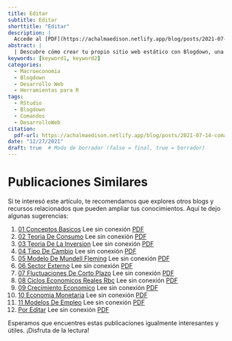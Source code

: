 ```yaml
---
title: Editar
subtitle: Editar
shorttitle: "Editar"
description: |
  Accede al [PDF](https://achalmaedison.netlify.app/blog/posts/2021-07-14-comandos-blogdown/index.pdf) completo aquí.
abstract: |
  | Descubre cómo crear tu propio sitio web estático con Blogdown, una herramienta poderosa que combina R Markdown y Hugo. Aprende a usar comandos sencillos para personalizar, construir y alojar tu sitio web de manera fácil y rápida. ¡Comienza tu proyecto web hoy mismo!
keywords: [keyword1, keyword2]
categories:
  - Macroeconomia
  - Blogdown
  - Desarrollo Web
  - Herramientas para R
tags:
  - RStudio
  - Blogdown
  - Comandos
  - DesarrolloWeb
citation:
  pdf-url: https://achalmaedison.netlify.app/blog/posts/2021-07-14-comandos-blogdown/index.pdf
date: "12/27/2021"
draft: true  # Modo de borrador (false = final, true = borrador)
---
```







# Publicaciones Similares

Si te interesó este artículo, te recomendamos que explores otros blogs y recursos relacionados que pueden ampliar tus conocimientos. Aquí te dejo algunas sugerencias:


1. [01 Conceptos Basicos](https://achalmaedison.netlify.app/macroeconomia/macroeconomia/2021-07-19-01-conceptos-basicos) Lee sin conexión [PDF](https://achalmaedison.netlify.app/macroeconomia/macroeconomia/2021-07-19-01-conceptos-basicos/index.pdf)
2. [02 Teoria De Consumo](https://achalmaedison.netlify.app/macroeconomia/macroeconomia/2021-07-26-02-teoria-de-consumo) Lee sin conexión [PDF](https://achalmaedison.netlify.app/macroeconomia/macroeconomia/2021-07-26-02-teoria-de-consumo/index.pdf)
3. [03 Teoria De La Inversion](https://achalmaedison.netlify.app/macroeconomia/macroeconomia/2021-08-02-03-teoria-de-la-inversion) Lee sin conexión [PDF](https://achalmaedison.netlify.app/macroeconomia/macroeconomia/2021-08-02-03-teoria-de-la-inversion/index.pdf)
4. [04 Tipo De Cambio](https://achalmaedison.netlify.app/macroeconomia/macroeconomia/2021-08-09-04-tipo-de-cambio) Lee sin conexión [PDF](https://achalmaedison.netlify.app/macroeconomia/macroeconomia/2021-08-09-04-tipo-de-cambio/index.pdf)
5. [05 Modelo De Mundell Fleming](https://achalmaedison.netlify.app/macroeconomia/macroeconomia/2021-12-20-05-modelo-de-mundell-fleming) Lee sin conexión [PDF](https://achalmaedison.netlify.app/macroeconomia/macroeconomia/2021-12-20-05-modelo-de-mundell-fleming/index.pdf)
6. [06 Sector Externo](https://achalmaedison.netlify.app/macroeconomia/macroeconomia/2021-12-27-06-sector-externo) Lee sin conexión [PDF](https://achalmaedison.netlify.app/macroeconomia/macroeconomia/2021-12-27-06-sector-externo/index.pdf)
7. [07 Fluctuaciones De Corto Plazo](https://achalmaedison.netlify.app/macroeconomia/macroeconomia/2022-01-03-07-fluctuaciones-de-corto-plazo) Lee sin conexión [PDF](https://achalmaedison.netlify.app/macroeconomia/macroeconomia/2022-01-03-07-fluctuaciones-de-corto-plazo/index.pdf)
8. [08 Ciclos Economicos Reales Rbc](https://achalmaedison.netlify.app/macroeconomia/macroeconomia/2022-01-10-08-ciclos-economicos-reales-rbc) Lee sin conexión [PDF](https://achalmaedison.netlify.app/macroeconomia/macroeconomia/2022-01-10-08-ciclos-economicos-reales-rbc/index.pdf)
9. [09 Crecimiento Economico](https://achalmaedison.netlify.app/macroeconomia/macroeconomia/2022-01-17-09-crecimiento-economico) Lee sin conexión [PDF](https://achalmaedison.netlify.app/macroeconomia/macroeconomia/2022-01-17-09-crecimiento-economico/index.pdf)
10. [10 Economia Monetaria](https://achalmaedison.netlify.app/macroeconomia/macroeconomia/2022-01-24-10-economia-monetaria) Lee sin conexión [PDF](https://achalmaedison.netlify.app/macroeconomia/macroeconomia/2022-01-24-10-economia-monetaria/index.pdf)
11. [11 Modelos De Empleo](https://achalmaedison.netlify.app/macroeconomia/macroeconomia/2022-01-31-11-modelos-de-empleo) Lee sin conexión [PDF](https://achalmaedison.netlify.app/macroeconomia/macroeconomia/2022-01-31-11-modelos-de-empleo/index.pdf)
12. [Por Editar](https://achalmaedison.netlify.app/macroeconomia/macroeconomia/2024-03-31-por-editar) Lee sin conexión [PDF](https://achalmaedison.netlify.app/macroeconomia/macroeconomia/2024-03-31-por-editar/index.pdf)


Esperamos que encuentres estas publicaciones igualmente interesantes y útiles. ¡Disfruta de la lectura!

